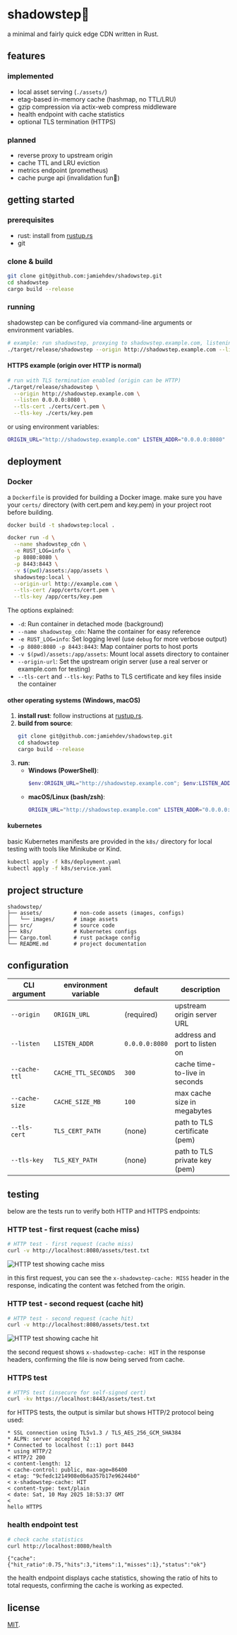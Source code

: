 # shadowstep🥷

a minimal and fairly quick edge CDN written in Rust.

## features

### implemented
* local asset serving (`./assets/`)
* etag-based in-memory cache (hashmap, no TTL/LRU)
* gzip compression via actix-web compress middleware
* health endpoint with cache statistics
* optional TLS termination (HTTPS)

### planned
* reverse proxy to upstream origin
* cache TTL and LRU eviction
* metrics endpoint (prometheus)
* cache purge api (invalidation fun🫣)

## getting started

### prerequisites

*   rust: install from [rustup.rs](https://rustup.rs/)
*   git

### clone & build

```bash
git clone git@github.com:jamiehdev/shadowstep.git
cd shadowstep
cargo build --release
```

### running

shadowstep can be configured via command-line arguments or environment variables.

```bash
# example: run shadowstep, proxying to shadowstep.example.com, listening on port 8080
./target/release/shadowstep --origin http://shadowstep.example.com --listen 0.0.0.0:8080
```

#### HTTPS example (origin over HTTP is normal)
```bash
# run with TLS termination enabled (origin can be HTTP)
./target/release/shadowstep \
  --origin http://shadowstep.example.com \
  --listen 0.0.0.0:8080 \
  --tls-cert ./certs/cert.pem \
  --tls-key ./certs/key.pem
```

or using environment variables:

```bash
ORIGIN_URL="http://shadowstep.example.com" LISTEN_ADDR="0.0.0.0:8080" ./target/release/shadowstep
```

## deployment

### Docker

a `Dockerfile` is provided for building a Docker image. make sure you have your `certs/` directory (with cert.pem and key.pem) in your project root before building.

```bash
docker build -t shadowstep:local .
```

```bash
docker run -d \
  --name shadowstep_cdn \
  -e RUST_LOG=info \
  -p 8080:8080 \
  -p 8443:8443 \
  -v $(pwd)/assets:/app/assets \
  shadowstep:local \
  --origin-url http://example.com \
  --tls-cert /app/certs/cert.pem \
  --tls-key /app/certs/key.pem
```

The options explained:
- `-d`: Run container in detached mode (background)
- `--name shadowstep_cdn`: Name the container for easy reference
- `-e RUST_LOG=info`: Set logging level (use `debug` for more verbose output)
- `-p 8080:8080 -p 8443:8443`: Map container ports to host ports
- `-v $(pwd)/assets:/app/assets`: Mount local assets directory to container
- `--origin-url`: Set the upstream origin server (use a real server or example.com for testing)
- `--tls-cert` and `--tls-key`: Paths to TLS certificate and key files inside the container

#### other operating systems (Windows, macOS)

1.  **install rust**: follow instructions at [rustup.rs](https://rustup.rs/).
2.  **build from source**:
    ```bash
    git clone git@github.com:jamiehdev/shadowstep.git
    cd shadowstep
    cargo build --release
    ```
3.  **run**:
    *   **Windows (PowerShell)**:
        ```powershell
        $env:ORIGIN_URL="http://shadowstep.example.com"; $env:LISTEN_ADDR="0.0.0.0:8080"; .\target\release\shadowstep.exe
        ```
    *   **macOS/Linux (bash/zsh)**:
        ```bash
        ORIGIN_URL="http://shadowstep.example.com" LISTEN_ADDR="0.0.0.0:8080" ./target/release/shadowstep
        ```

#### kubernetes

basic Kubernetes manifests are provided in the `k8s/` directory for local testing with tools like Minikube or Kind.

```bash
kubectl apply -f k8s/deployment.yaml
kubectl apply -f k8s/service.yaml
```

## project structure

```
shadowstep/
├── assets/          # non-code assets (images, configs)
│   └── images/      # image assets
├── src/             # source code
├── k8s/             # Kubernetes configs
├── Cargo.toml       # rust package config
└── README.md        # project documentation
```

## configuration

| CLI argument    | environment variable | default         | description                        |
|-----------------|----------------------|-----------------|------------------------------------|
| `--origin`      | `ORIGIN_URL`         | (required)      | upstream origin server URL         |
| `--listen`      | `LISTEN_ADDR`        | `0.0.0.0:8080`  | address and port to listen on      |
| `--cache-ttl`   | `CACHE_TTL_SECONDS`  | `300`           | cache time-to-live in seconds      |
| `--cache-size`  | `CACHE_SIZE_MB`      | `100`           | max cache size in megabytes        |
| `--tls-cert`    | `TLS_CERT_PATH`      | (none)          | path to TLS certificate (pem)      |
| `--tls-key`     | `TLS_KEY_PATH`       | (none)          | path to TLS private key (pem)      |

## testing

below are the tests run to verify both HTTP and HTTPS endpoints:

### HTTP test - first request (cache miss)

```bash
# HTTP test - first request (cache miss)
curl -v http://localhost:8080/assets/test.txt
```

![HTTP test showing cache miss](https://i.imgur.com/GPTlpOS.png)

in this first request, you can see the `x-shadowstep-cache: MISS` header in the response, indicating the content was fetched from the origin.

### HTTP test - second request (cache hit)

```bash
# HTTP test - second request (cache hit)
curl -v http://localhost:8080/assets/test.txt
```

![HTTP test showing cache hit](https://i.imgur.com/cUmSQk5.png)

the second request shows `x-shadowstep-cache: HIT` in the response headers, confirming the file is now being served from cache.

### HTTPS test

```bash
# HTTPS test (insecure for self-signed cert)
curl -kv https://localhost:8443/assets/test.txt
```

for HTTPS tests, the output is similar but shows HTTP/2 protocol being used:

```
* SSL connection using TLSv1.3 / TLS_AES_256_GCM_SHA384
* ALPN: server accepted h2
* Connected to localhost (::1) port 8443
* using HTTP/2
< HTTP/2 200
< content-length: 12
< cache-control: public, max-age=86400
< etag: "9cfedc1214908e0b6a357b17e96244b0"
< x-shadowstep-cache: HIT
< content-type: text/plain
< date: Sat, 10 May 2025 18:53:37 GMT
<
hello HTTPS
```

### health endpoint test

```bash
# check cache statistics
curl http://localhost:8080/health
```

```
{"cache":{"hit_ratio":0.75,"hits":3,"items":1,"misses":1},"status":"ok"}
```

the health endpoint displays cache statistics, showing the ratio of hits to total requests, confirming the cache is working as expected.

## license

[MIT](https://opensource.org/licenses/MIT).